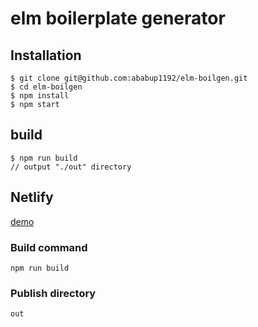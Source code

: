 # elm boilerplate generator

## Installation

```
$ git clone git@github.com:ababup1192/elm-boilgen.git
$ cd elm-boilgen
$ npm install
$ npm start
```

## build

```
$ npm run build
// output "./out" directory
```

## Netlify

[demo](https://elm-boilgen-abab.netlify.com)

### Build command

```
npm run build
```

### Publish directory

```
out
```
